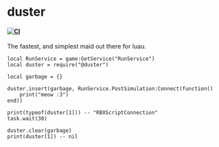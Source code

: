 # duster
#### [![CI](https://github.com/gaymeowing/duster/actions/workflows/ci.yml/badge.svg)](https://github.com/gaymeowing/duster/actions/workflows/ci.yml)

The fastest, and simplest maid out there for luau.

```luau
local RunService = game:GetService("RunService")
local duster = require("@duster")

local garbage = {}

duster.insert(garbage, RunService.PostSimulation:Connect(function()
	print("meow :3")
end))

print(typeof(duster[1])) -- "RBXScriptConnection"
task.wait(30)

duster.clear(garbage)
print(duster[1]) -- nil
```

